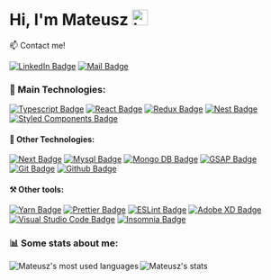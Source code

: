 # Hi, I'm Mateusz <img src="https://user-images.githubusercontent.com/1303154/88677602-1635ba80-d120-11ea-84d8-d263ba5fc3c0.gif" width="28px" alt="hi">

📫 Contact me!

[![LinkedIn Badge](https://img.shields.io/badge/-Mateusz_Buturla-0A66C2?style=flat&labelColor=0A66C2&logo=LinkedIn&logoColor=white)](https://www.linkedin.com/in/mateusz-buturla-4b22a6192/) [![Mail Badge](https://img.shields.io/badge/-2002mateuszbuturla-c0392b?style=flat&labelColor=c0392b&logo=gmail&logoColor=white)](mailto:2002mateuszbuturla@gmail.com)

### 🥇 Main Technologies:

[![Typescript Badge](https://img.shields.io/badge/-Typescript-007acc?style=for-the-badge&color=BA5F17&labelColor=black&logo=typescript&logoColor=BA5F17)](https://www.typescriptlang.org) [![React Badge](https://img.shields.io/badge/-React-007acc?style=for-the-badge&color=BA5F17&labelColor=black&logo=react&logoColor=BA5F17)](https://reactjs.org) [![Redux Badge](https://img.shields.io/badge/-Redux-007acc?style=for-the-badge&color=BA5F17&labelColor=black&logo=redux&logoColor=BA5F17)](https://reactjs.org) [![Nest Badge](https://img.shields.io/badge/-Nest-007acc?style=for-the-badge&color=BA5F17&labelColor=black&logo=nestjs&logoColor=BA5F17)](https://nestjs.com) [![Styled Components Badge](https://img.shields.io/badge/-Styled_Components-007acc?style=for-the-badge&color=BA5F17&labelColor=black&logo=styled-components&logoColor=BA5F17)](https://styled-components.com)

#### 🥈 Other Technologies:

[![Next Badge](https://img.shields.io/badge/-Next-007acc?style=for-the-badge&color=BA5F17&labelColor=black&logo=Next.js&logoColor=BA5F17)](https://nextjs.org) [![Mysql Badge](https://img.shields.io/badge/-Mysql-007acc?style=for-the-badge&color=BA5F17&labelColor=black&logo=Mysql&logoColor=BA5F17)](www.mysql.com) [![Mongo DB Badge](https://img.shields.io/badge/-Mongo_DB-007acc?style=for-the-badge&color=BA5F17&labelColor=black&logo=MongoDB&logoColor=BA5F17)](www.mongodb.com) [![GSAP Badge](https://img.shields.io/badge/-Gsap-007acc?style=for-the-badge&color=BA5F17&labelColor=black&logo=GreenSock&logoColor=BA5F17)](https://greensock.com/gsap/) [![Git Badge](https://img.shields.io/badge/-Git-007acc?style=for-the-badge&color=BA5F17&labelColor=black&logo=Git&logoColor=BA5F17)](https://git-scm.com) [![Github Badge](https://img.shields.io/badge/-Github-007acc?style=for-the-badge&color=BA5F17&labelColor=black&logo=GitHub&logoColor=BA5F17)](https://github.com)

#### ⚒️ Other tools:

[![Yarn Badge](https://img.shields.io/badge/-Yarn-007acc?style=for-the-badge&labelColor=black&color=BA5F17&logo=Yarn&logoColor=BA5F17)](https://yarnpkg.com) [![Prettier Badge](https://img.shields.io/badge/-Prettier-007acc?style=for-the-badge&labelColor=black&color=BA5F17&logo=Prettier&logoColor=BA5F17)](https://prettier.io) [![ESLint Badge](https://img.shields.io/badge/-ESLint-007acc?style=for-the-badge&labelColor=black&color=BA5F17&logo=ESLint&logoColor=BA5F17)](https://eslint.org) [![Adobe XD Badge](https://img.shields.io/badge/-Adobe_XD-007acc?style=for-the-badge&labelColor=black&color=BA5F17&logo=Adobe%20XD&logoColor=BA5F17)](https://www.adobe.com/pl/products/xd.html) [![Visual Studio Code Badge](https://img.shields.io/badge/-Visual_Studio_Code-007acc?style=for-the-badge&color=BA5F17&labelColor=black&logo=Visual%20Studio%20Code&logoColor=BA5F17)](https://code.visualstudio.com) [![Insomnia Badge](https://img.shields.io/badge/-Insomnia-007acc?style=for-the-badge&color=BA5F17&labelColor=black&logo=Insomnia&logoColor=BA5F17)](https://insomnia.rest)

### 📊 Some stats about me:

<img align="left" alt="Mateusz's most used languages" src="https://github-readme-stats.vercel.app/api/top-langs/?username=mateuszbuturla&theme=darcula" />

<img align="left" alt="Mateusz's stats" src="https://github-readme-stats.vercel.app/api/?username=mateuszbuturla&theme=darcula" />
